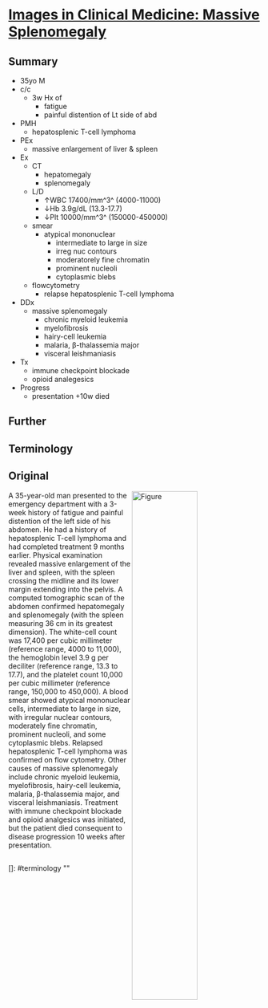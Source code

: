 <!--
Filename: 	2019-08-08_35M.md
Project: 	/Users/shume/Developer/physician/NEJM/IiCM
Author: 	shumez <https://github.com/shumez>
Created: 	2019-08-09 13:58:5
Modified: 	2019-08-09 14:52:52
-----
Copyright (c) 2019 shumez
-->

# [Images in Clinical Medicine: Massive Splenomegaly][2019_CourvilleElizabeth_RashidiArmin]

## Summary

- 35yo M
- c/c
	- 3w Hx of
		- fatigue
		- painful distention of Lt side of abd
- PMH
	- hepatosplenic T-cell lymphoma
- PEx
	- massive enlargement of liver & spleen 
- Ex
	- CT
		- hepatomegaly
		- splenomegaly
	- L/D
		- &uarr;WBC 17400/mm^3^ (4000-11000)
		- &darr;Hb 3.9g/dL (13.3-17.7)
		- &darr;Plt 10000/mm^3^ (150000-450000)
	- smear
		- atypical mononuclear
			- intermediate to large in size
			- irreg nuc contours
			- moderatorely fine chromatin
			- prominent nucleoli
			- cytoplasmic blebs
	- flowcytometry
		- relapse hepatosplenic T-cell lymphoma
- DDx
	- massive splenomegaly
		- chronic myeloid leukemia
		- myelofibrosis
		- hairy-cell leukemia
		- malaria, β-thalassemia major
		- visceral leishmaniasis
- Tx
	- immune checkpoint blockade
	- opioid analegesics
- Progress
	- presentation +10w died

## Further


## Terminology


## Original

[![Figure][fig]][fig]

A 35-year-old man presented to the emergency department with a 3-week history of fatigue and painful distention of the left side of his abdomen. He had a history of hepatosplenic T-cell lymphoma and had completed treatment 9 months earlier. Physical examination revealed massive enlargement of the liver and spleen, with the spleen crossing the midline and its lower margin extending into the pelvis. A computed tomographic scan of the abdomen confirmed hepatomegaly and splenomegaly (with the spleen measuring 36 cm in its greatest dimension). The white-cell count was 17,400 per cubic millimeter (reference range, 4000 to 11,000), the hemoglobin level 3.9 g per deciliter (reference range, 13.3 to 17.7), and the platelet count 10,000 per cubic millimeter (reference range, 150,000 to 450,000). A blood smear showed atypical mononuclear cells, intermediate to large in size, with irregular nuclear contours, moderately fine chromatin, prominent nucleoli, and some cytoplasmic blebs. Relapsed hepatosplenic T-cell lymphoma was confirmed on flow cytometry. Other causes of massive splenomegaly include chronic myeloid leukemia, myelofibrosis, hairy-cell leukemia, malaria, β-thalassemia major, and visceral leishmaniasis. Treatment with immune checkpoint blockade and opioid analgesics was initiated, but the patient died consequent to disease progression 10 weeks after presentation.

##
[2019_CourvilleElizabeth_RashidiArmin]: https://www.nejm.org/doi/full/10.1056/NEJMicm1901064

<!-- ref -->

<!-- fig -->
[fig]: https://www.nejm.org/na101/home/literatum/publisher/mms/journals/content/nejm/2019/nejm_2019.381.issue-6/nejmicm1901064/20190802/images/img_medium/nejmicm1901064_f1.jpeg

<!-- term -->
[]: #terminology ""

<style type="text/css">
	img{width: 51%; float: right;}
</style>